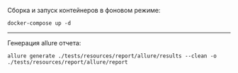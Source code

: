Сборка и запуск контейнеров в фоновом режиме:
```commandline
docker-compose up -d
```
---
Генерация allure отчета:
```commandline
allure generate ./tests/resources/report/allure/results --clean -o ./tests/resources/report/allure/report
```